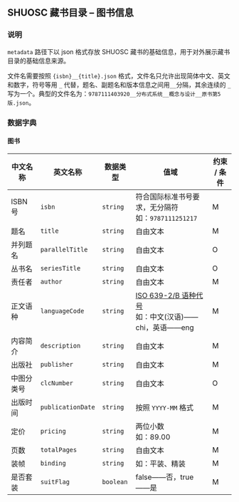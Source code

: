## SHUOSC 藏书目录 – 图书信息

### 说明

`metadata` 路径下以 json 格式存放 SHUOSC 藏书的基础信息，用于对外展示藏书目录的基础信息来源。

文件名需要按照 `{isbn}__{title}.json` 格式，文件名只允许出现简体中文、英文和数字，符号等用 `_` 代替，题名、副题名和版本信息之间用`__`分隔，其余连续的 `_` 写为一个。典型的文件名为：`9787111403920__分布式系统__概念与设计__原书第5版.json`。

### 数据字典

#### 图书

| 中文名称   | 英文名称              | 数据类型      | 值域                                                                                                                | 约束 / 条件 |
|--------|-------------------|-----------|-------------------------------------------------------------------------------------------------------------------|---------|
| ISBN 号 | `isbn`            | `string`  | 符合国际标准书号要求，无分隔符<br />如：`9787111251217`                                                                            | M       |
| 题名     | `title`           | `string`  | 自由文本                                                                                                              | M       |
| 并列题名   | `parallelTitle`   | `string`  | 自由文本                                                                                                              | O       |
| 丛书名    | `seriesTitle`     | `string`  | 自由文本                                                                                                              | O       |
| 责任者    | `author`          | `string`  | 自由文本                                                                                                              | M       |
| 正文语种   | `languageCode`    | `string`  | [ISO 639-2/B 语种代号](https://zh.wikipedia.org/wiki/ISO_639-2%E4%BB%A3%E7%A0%81%E8%A1%A8)<br />如：中文(汉语)——chi，英语——eng | M       |
| 内容简介   | `description`     | `string`  | 自由文本                                                                                                              | M       |
| 出版社    | `publisher`       | `string`  | 自由文本                                                                                                              | M       |
| 中图分类号  | `clcNumber`       | `string`  | 自由文本                                                                                                              | O       |
| 出版时间   | `publicationDate` | `string`  | 按照 `YYYY-MM` 格式                                                                                                   | M       |
| 定价     | `pricing`         | `string`  | 两位小数<br />如：89.00                                                                                                 | M       |
| 页数     | `totalPages`      | `string`  | 自由文本                                                                                                              | M       |
| 装帧     | `binding`         | `string`  | 如：平装、精装                                                                                                           | M       |
| 是否套装   | `suitFlag`       | `boolean` | false——否，true——是                                                                                                  | M       |

